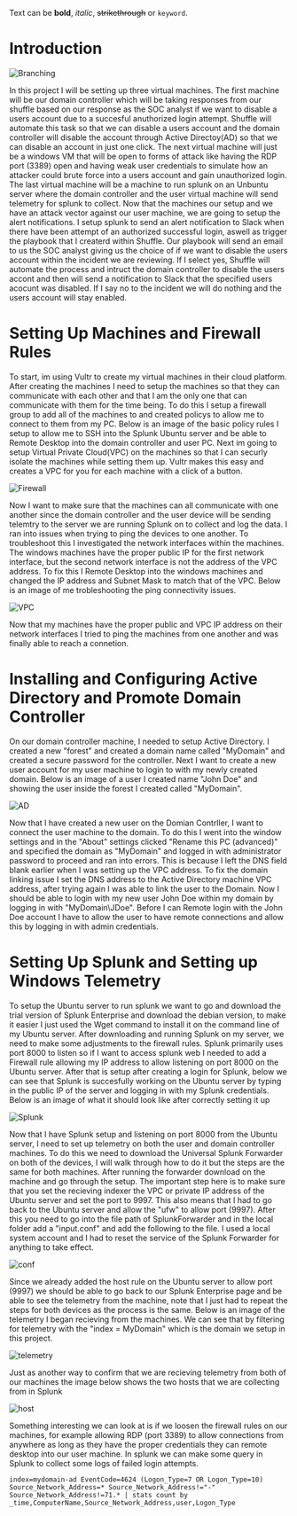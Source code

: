 
Text can be **bold**, _italic_, ~~strikethrough~~ or `keyword`.

# Introduction

![Branching](ADLayoutFinal.png)

In this project I will be setting up three virtual machines. The first machine will be our domain controller which will be taking responses from our shuffle based on our response as the SOC analyst if we want to disable a users account due to a succesful anuthorized login attempt. Shuffle will automate this task so that we can disable a users account and the domain controller will disable the account through Active Directoy(AD) so that we can disable an account in just one click. The next virtual machine will just be a windows VM that will be open to forms of attack like having the RDP port (3389) open and having weak user credentials to simulate how an attacker could brute force into a users account and gain unauthorized login. The last virtual machine will be a machine to run splunk on an Unbuntu server where the domain controller and the user virtual machine will send telemetry for splunk to collect. Now that the machines our setup and we have an attack vector against our user machine, we are going to setup the alert notifications. I setup splunk to send an alert notification to Slack when there have been attempt of an authorized successful login, aswell as trigger the playbook that I createrd within Shuffle. Our playbook will send an email to us the SOC analyst giving us the choice of if we want to disable the users account within the incident we are reviewing. If I select yes, Shuffle will automate the process and intruct the domain controller to disable the users accont and then will send a notification to Slack that the specified users acocunt was disabled. If I say no to the incident we will do nothing and the users account will stay enabled. 

# Setting Up Machines and Firewall Rules

To start, im using Vultr to create my virtual machines in their cloud platform. After creating the machines I need to setup the machines so that they can communicate with each other and that I am the only one that can communicate with them for the time being. To do this I setup a firewall group to add all of the machines to and created policys to allow me to connect to them from my PC. Below is an image of the basic policy rules I setup to allow me to SSH into the Splunk Ubuntu server and be able to Remote Desktop into the domain controller and user PC. Next im going to setup Virtual Private Cloud(VPC) on the machines so that I can securly isolate the machines while setting them up. Vultr makes this easy and creates a VPC for you for each machine with a click of a button.

![Firewall](FirewallRules.png)

Now I want to make sure that the machines can all communicate with one another since the domain controller and the user device will be sending telemtry to the server we are running Splunk on to collect and log the data. I ran into issues when trying to ping the devices to one another. To troubleshoot this I investigated the network interfaces within the machines. The windows machines have the proper public IP for the first network interface, but the second network interface is not the address of the VPC address. To fix this I Remote Desktop into the windows machines and changed the IP address and Subnet Mask to match that of the VPC. Below is an image of me trobleshooting the ping connectivity issues. 

![VPC](VPCIP.png)

Now that my machines have the proper public and VPC IP address on their network interfaces I tried to ping the machines from one another and was finally able to reach a connetion. 

# Installing and Configuring Active Directory and Promote Domain Controller

On our domain controller machine, I needed to setup Active Directory. I created a new "forest" and created a domain name called "MyDomain" and created a secure password for the controller. Next I want to create a new user account for my user machine to login to with my newly created domain. Below is an image of a user I created name "John Doe" and showing the user inside the forest I created called "MyDomain". 

![AD](AD.png)

Now that I have created a new user on the Domian Contrller, I want to connect the user machine to the domain. To do this I went into the window settings and in the "About" settings clicked "Rename this PC (advanced)" and specified the domain as "MyDomain" and logged in with administrator password to proceed and ran into errors. This is because I left the DNS field blank earlier when I was setting up the VPC address. To fix the domain linking issue I set the DNS address to the Active Directory machine VPC address, after trying again I was able to link the user to the Domain. Now I should be able to login with my new user John Doe within my domain by logging in with "MyDomain\JDoe". Before I can Remote login with the John Doe account I have to allow the user to have remote connections and allow this by logging in with admin credentials. 

# Setting Up Splunk and Setting up Windows Telemetry

To setup the Ubuntu server to run splunk we want to go and download the trial version of Splunk Enterprise and download the debian version, to make it easier I just used the Wget command to install it on the command line of my Ubuntu server. After downloading and running Splunk on my server, we need to make some adjustments to the firewall rules. Splunk primarily uses port 8000 to listen so if I want to access splunk web I needed to add a Firewall rule allowing my IP address to allow listening on port 8000 on the Ubuntu server. After that is setup after creating a login for Splunk, below we can see that Splunk is succesfully working on the Ubuntu server by typing in the public IP of the server and logging in with my Splunk credentials. Below is an image of what it should look like after correctly setting it up 

![Splunk](Splunk.png)

Now that I have Splunk setup and listening on port 8000 from the Ubuntu server, I need to set up telemetry on both the user and domain controller machines. To do this we need to download the Universal Splunk Forwarder on both of the devices, I will walk through how to do it but the steps are the same for both machines. After running the forwarder download on the machine and go through the setup. The important step here is to make sure that you set the recieving indexer the VPC or private IP address of the Ubuntu server and set the port to 9997. This also means that I had to go back to the Ubuntu server and allow the "ufw" to allow port (9997). After this you need to go into the file path of SplunkForwarder and in the local folder add a "input.conf" and add the following to the file. I used a local system account and I had to reset the service of the Splunk Forwarder for anything to take effect.

![conf](splunkinputconf.png)

Since we already added the host rule on the Ubuntu server to allow port (9997) we should be able to go back to our Splunk Enterprise page and be able to see the telemetry from the machine, note that I just had to repeat the steps for both devices as the process is the same. Below is an image of the telemetry I began recieving from the machines. We can see that by filtering for telemetry with the "index = MyDomain" which is the domain we setup in this project. 

![telemetry](telemetry.png)

Just as another way to confirm that we are recieving telemetry from both of our machines the image below shows the two hosts that we are collecting from in Splunk

![host](Host.png)

Something interesting we can look at is if we loosen the firewall rules on our machines, for example allowing RDP (port 3389) to allow connections from anywhere as long as they have the proper credentials they can remote desktop into our user machine. In splunk we can make some query in Splunk to collect some logs of failed login attempts. 


```
index=mydomain-ad EventCode=4624 (Logon_Type=7 OR Logon_Type=10) Source_Network_Address=* Source_Network_Address!="-" Source_Network_Address!=71.* | stats count by _time,ComputerName,Source_Network_Address,user,Logon_Type
```
